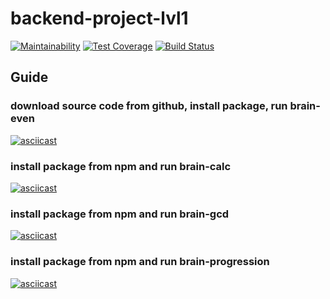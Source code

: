 # backend-project-lvl1

[![Maintainability](https://api.codeclimate.com/v1/badges/65ace3dd2cca16ad9e4e/maintainability)](https://codeclimate.com/github/iFoxMan/backend-project-lvl1/maintainability)
[![Test Coverage](https://api.codeclimate.com/v1/badges/65ace3dd2cca16ad9e4e/test_coverage)](https://codeclimate.com/github/iFoxMan/backend-project-lvl1/test_coverage)
[![Build Status](https://travis-ci.org/iFoxMan/backend-project-lvl1.svg?branch=master)](https://travis-ci.org/iFoxMan/backend-project-lvl1)

## Guide

### download source code from github, install package, run brain-even

[![asciicast](https://asciinema.org/a/DL4O219WI2lkbIA1jexQqLlrd.svg)](https://asciinema.org/a/DL4O219WI2lkbIA1jexQqLlrd)

### install package from npm and run brain-calc

[![asciicast](https://asciinema.org/a/0U2DHm2StNmkjMCSpOzz4Z8NQ.svg)](https://asciinema.org/a/0U2DHm2StNmkjMCSpOzz4Z8NQ)

### install package from npm and run brain-gcd

[![asciicast](https://asciinema.org/a/yjD8q835tsDXCwbu6hFTB2j4B.svg)](https://asciinema.org/a/yjD8q835tsDXCwbu6hFTB2j4B)

### install package from npm and run brain-progression

[![asciicast](https://asciinema.org/a/2UoS4jfWpOpCgErht4TsHTdow.svg)](https://asciinema.org/a/2UoS4jfWpOpCgErht4TsHTdow)
